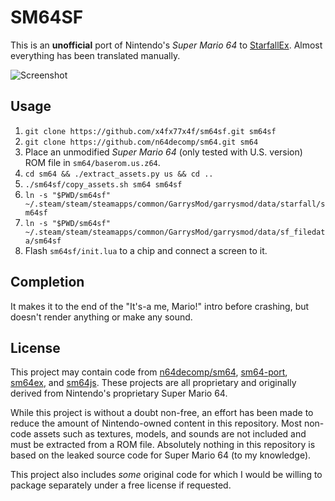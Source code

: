 # SM64SF
This is an **unofficial** port of Nintendo's *Super Mario 64* to [StarfallEx](https://github.com/thegrb93/StarfallEx). Almost everything has been translated manually.

![Screenshot](https://user-images.githubusercontent.com/70858634/118589730-f8008000-b76e-11eb-9c90-0c3befbd37be.png)

## Usage
1. `git clone https://github.com/x4fx77x4f/sm64sf.git sm64sf`
2. `git clone https://github.com/n64decomp/sm64.git sm64`
3. Place an unmodified *Super Mario 64* (only tested with U.S. version) ROM file in `sm64/baserom.us.z64`.
4. `cd sm64 && ./extract_assets.py us && cd ..`
5. `./sm64sf/copy_assets.sh sm64 sm64sf`
6. `ln -s "$PWD/sm64sf" ~/.steam/steam/steamapps/common/GarrysMod/garrysmod/data/starfall/sm64sf`
7. `ln -s "$PWD/sm64sf" ~/.steam/steam/steamapps/common/GarrysMod/garrysmod/data/sf_filedata/sm64sf`
8. Flash `sm64sf/init.lua` to a chip and connect a screen to it.

## Completion
It makes it to the end of the "It's-a me, Mario!" intro before crashing, but doesn't render anything or make any sound.

## License
This project may contain code from [n64decomp/sm64](https://github.com/n64decomp/sm64), [sm64-port](https://github.com/sm64-port/sm64-port), [sm64ex](https://github.com/sm64pc/sm64ex), and [sm64js](https://github.com/sm64js/sm64js). These projects are all proprietary and originally derived from Nintendo's proprietary Super Mario 64.

While this project is without a doubt non-free, an effort has been made to reduce the amount of Nintendo-owned content in this repository. Most non-code assets such as textures, models, and sounds are not included and must be extracted from a ROM file. Absolutely nothing in this repository is based on the leaked source code for Super Mario 64 (to my knowledge).

This project also includes *some* original code for which I would be willing to package separately under a free license if requested.
